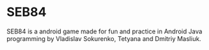# SEB84
SEB84 is a android game made for fun and practice in Android Java programming by Vladislav Sokurenko, Tetyana and Dmitriy Masliuk.
